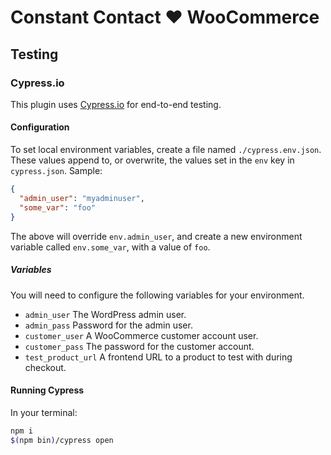 # Constant Contact ❤️ WooCommerce

## Testing

### Cypress.io

This plugin uses [Cypress.io](https://cypress.io/) for end-to-end testing.

#### Configuration

To set local environment variables, create a file named `./cypress.env.json`.
These values append to, or overwrite, the values set in the `env` key
in `cypress.json`. Sample:

```json
{
  "admin_user": "myadminuser",
  "some_var": "foo"
}
```

The above will override `env.admin_user`, and create a new environment variable
called `env.some_var`, with a value of `foo`.

##### Variables

You will need to configure the following variables for your environment.

- `admin_user` The WordPress admin user.
- `admin_pass` Password for the admin user.
- `customer_user` A WooCommerce customer account user.
- `customer_pass` The password for the customer account.
- `test_product_url` A frontend URL to a product to test with during checkout.

#### Running Cypress

In your terminal:

```sh
npm i
$(npm bin)/cypress open
```
